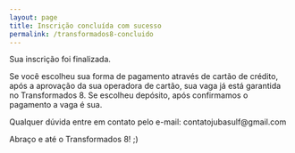 ```yaml
---
layout: page
title: Inscrição concluída com sucesso
permalink: /transformados8-concluido
---
```


<p>Sua inscrição foi finalizada.</p>

<p>Se você escolheu sua forma de pagamento através de cartão de crédito, após a aprovação da sua operadora de cartão, sua vaga já está garantida no Transformados 8. Se escolheu depósito, após confirmamos o pagamento a vaga é sua.</p>

<p>Qualquer dúvida entre em contato pelo e-mail: contatojubasulf@gmail.com</p>

<p>Abraço e até o Transformados 8! ;)</p>
